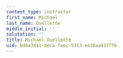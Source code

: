 ```yaml
---
content_type: instructor
first_name: Michael
last_name: Ouellette
middle_initial: ''
salutation: ''
title: Michael Ouellette
uid: bd6a3d11-deca-feec-5313-ee38aa917ff6
---
```

